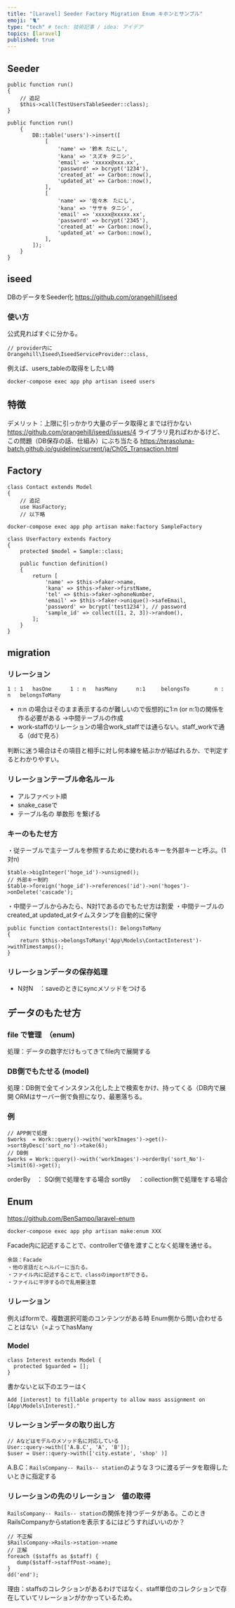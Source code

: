 ```yaml
---
title: "[Laravel] Seeder Factory Migration Enum キホンとサンプル"
emoji: "🐈"
type: "tech" # tech: 技術記事 / idea: アイデア
topics: [laravel]
published: true
---
```

## Seeder
```php:DatabaseSeeder.php
public function run()
{
    // 追記
    $this->call(TestUsersTableSeeder::class);
}
```
```php:SampleSeeder.php
public function run()
    {
        DB::table('users')->insert([
            [
                'name' => '鈴木 たにし',
                'kana' => 'スズキ タニシ',
                'email' => 'xxxxx@xxx.xx',
                'password' => bcrypt('1234'),
                'created_at' => Carbon::now(),
                'updated_at' => Carbon::now(),
            ],
            [
                'name' => '佐々木　たにし',
                'kana' => 'ササキ タニシ',
                'email' => 'xxxxx@xxxxx.xx',
                'password' => bcrypt('2345'),
                'created_at' => Carbon::now(),
                'updated_at' => Carbon::now(),
            ],
        ]);
    }
}
```

## iseed 
DBのデータをSeeder化
https://github.com/orangehill/iseed

### 使い方
公式見ればすぐに分かる。
```config/app.php
// provider内に
Orangehill\Iseed\IseedServiceProvider::class,
```

例えば、users_tableの取得をしたい時
```
docker-compose exec app php artisan iseed users
```
## 特徴
デメリット：上限に引っかかり大量のデータ取得とまでは行かない
https://github.com/orangehill/iseed/issues/4
ライブラリ見ればわかるけど、この問題（DB保存の話、仕組み）にぶち当たる
https://terasoluna-batch.github.io/guideline/current/ja/Ch05_Transaction.html

## Factory
```php:Sample.php
class Contact extends Model
{
    // 追記
    use HasFactory;
    // 以下略
```
```
docker-compose exec app php artisan make:factory SampleFactory
```
```php:SampleFactory.php
class UserFactory extends Factory
{
    protected $model = Sample::class;

    public function definition()
    {
        return [
            'name' => $this->faker->name,
            'kana' => $this->faker->firstName,
            'tel' => $this->faker->phoneNumber,
            'email' => $this->faker->unique()->safeEmail,
            'password' => bcrypt('test1234'), // password
            'sample_id' => collect([1, 2, 3])->random(),
        ];
    }
}
```

## migration 
### リレーション
```
1 : 1   hasOne      1 : n   hasMany      n:1     belongsTo        n : n   belongsToMany
```
- n:n の場合はそのまま表示するのが難しいので仮想的に1:n (or n:1)の関係を作る必要がある
→中間テーブルの作成
- work-staffのリレーションの場合work_staffでは通らない。staff_workで通る（ddで見ろ）

判断に迷う場合はその項目と相手に対し何本線を結ぶかが結ばれるか、で判定するとわかりやすい。
### リレーションテーブル命名ルール
- アルファベット順
- snake_caseで
- テーブル名の 単数形 を繋げる
### キーのもたせ方
・従テーブルで主テーブルを参照するために使われるキーを外部キーと呼ぶ。(1対n)
```php:create_hoge_images_table.php(1対N)
$table->bigInteger('hoge_id')->unsigned();
// 外部キー制約
$table->foreign('hoge_id')->references('id')->on('hoges')->onDelete('cascade');
```

・中間テーブルからみたら、N対1であるのでもたせ方は割愛
・中間テーブルのcreated_at updated_atタイムスタンプを自動的に保守
```php:Hoge.php(N対N model)
public function contactInterests(): BelongsToMany
{
    return $this->belongsToMany('App\Models\ContactInterest')->withTimestamps();
}
```
### リレーションデータの保存処理
- N対N　：saveのときにsyncメソッドをつける

## データのもたせ方　
### file で管理　（enum)
処理：データの数字だけもってきてfile内で展開する
### DB側でもたせる (model)
処理：DB側で全てインスタンス化した上で検索をかけ、持ってくる（DB内で展開
ORMはサーバー側で負担になり、最悪落ちる。
### 例
```
// APP側で処理
$works  = Work::query()->with('workImages')->get()->sortByDesc('sort_no')->take(6);
// DB側
$works = Work::query()->with('workImages')->orderBy('sort_No')->limit(6)->get();
```
orderBy　： SQl側で処理をする場合
sortBy　   ：collection側で処理をする場合
## Enum
https://github.com/BenSampo/laravel-enum
```
docker-compose exec app php artisan make:enum XXX
```
Facade内に記述することで、controllerで値を渡すことなく処理を通せる。
```
余談：Facade
・他の言語だとヘルパーに当たる。
・ファイル内に記述することで、classのimportができる。
・ファイルに干渉するので乱用要注意
```
### リレーション
例えばformで、複数選択可能のコンテンツがある時
Enum側から問い合わせることはない（=よってhasMany
### Model
```php:Interest.php
class Interest extends Model {
  protected $guarded = [];
}
```
書かないと以下のエラーはく
```
Add [interest] to fillable property to allow mass assignment on [App\Models\Interest]."
```
### リレーションデータの取り出し方
```
// Aなどはモデルのメソッド名に対応している
User::query->with(['A.B.C', 'A', 'B']);
$user = User::query->with(['city.estate', 'shop' )]
```
A.B.C：```RailsCompany-- Rails-- station```のような３つに渡るデータを取得したいときに指定する
### リレーションの先のリレーション　値の取得
```RailsCompany-- Rails-- station```の関係を持つデータがある。このときRailsCompanyからstationを表示するにはどうすればいいのか？
```php:
// 不正解
$RailsCompany->Rails->station->name   
// 正解
foreach ($staffs as $staff) {
   dump($staff->staffPost->name);
}
dd('end');
```
理由：staffsのコレクションがあるわけではなく、staff単位のコレクションで存在していてリレーションがかかっているため。